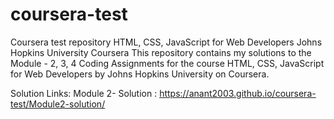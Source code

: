 # coursera-test
Coursera test repository
HTML, CSS, JavaScript for Web Developers
Johns Hopkins University
Coursera
This repository contains my solutions to the Module - 2, 3, 4 Coding Assignments for the course HTML, CSS, JavaScript for Web Developers by Johns Hopkins University on Coursera.

Solution Links:
Module 2- Solution : https://anant2003.github.io/coursera-test/Module2-solution/


